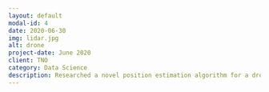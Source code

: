 ```yaml
---
layout: default
modal-id: 4
date: 2020-06-30
img: lidar.jpg
alt: drone
project-date: June 2020
client: TNO
category: Data Science
description: Researched a novel position estimation algorithm for a drone based on 2D lidar during my Bachelor thesis. 
---
```

